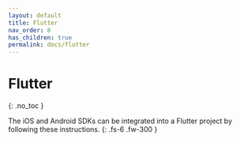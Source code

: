 ```yaml
---
layout: default
title: Flutter
nav_order: 8
has_children: true
permalink: docs/flutter
---
```


# Flutter
{: .no_toc }

The iOS and Android SDKs can be integrated into a Flutter project by following these instructions.
{: .fs-6 .fw-300 }

